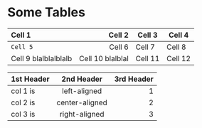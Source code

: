 # Some Tables

| Cell 1               |       **Cell** 2 | Cell 3  | Cell 4  |
|:---------------------|-----------------:|---------|---------|
| `Cell 5`             |           Cell 6 | Cell 7  | Cell 8  |
| Cell 9 blalblalblalb | Cell 10 blalblal | Cell 11 | Cell 12 |

1st Header |   2nd Header   | 3rd Header
-----------|:--------------:|----------:
col 1 is   |  left-aligned  |          1
col 2 is   | center-aligned |          2
col 3 is   | right-aligned  |          3